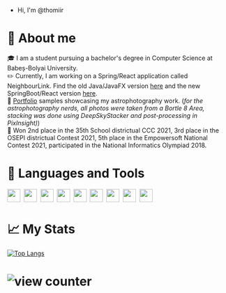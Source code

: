 - Hi, I'm @thomiir

#  🙋 About me
🎓 I am a student pursuing a bachelor's degree in Computer Science at Babeș-Bolyai University. 
<br>
✏️ Currently, I am working on a Spring/React application called NeighbourLink. Find the old Java/JavaFX version <a href="https://github.com/thomiir/NeighbourLink/tree/old-version">here</a> and the new SpringBoot/React version <a href="https://github.com/thomiir/NeighbourLink/tree/new-version">here</a>.
<br>
🔮 <a href=https://imgur.com/a/zAz6Wsx>Portfolio</a> samples showcasing my astrophotography work. (<i>for the astrophotography nerds, all photos were taken from a Bortle 8 Area, stacking was done using DeepSkyStacker and post-processing in PixInsight)</i>)
<br>
📕 Won 2nd place in the 35th School districtual CCC 2021, 3rd place in the OSEPI districtual Contest 2021, 5th place in the Empowersoft National Contest 2021, participated in the National Informatics Olympiad 2018.

#  📄 Languages and Tools
<div>
  <img height=30px width=30px src="https://cdn.jsdelivr.net/gh/devicons/devicon@latest/icons/c/c-original.svg" />&nbsp;
  <img height=30px width=30px src="https://cdn.jsdelivr.net/gh/devicons/devicon@latest/icons/cplusplus/cplusplus-original.svg" />&nbsp;
  <img height=30px width=30px src="https://cdn.jsdelivr.net/gh/devicons/devicon@latest/icons/csharp/csharp-original.svg" />&nbsp;
  <img height=30px width=30px src="https://cdn.jsdelivr.net/gh/devicons/devicon@latest/icons/java/java-original.svg" />&nbsp;
  <img height=30px width=30px src="https://cdn.jsdelivr.net/gh/devicons/devicon@latest/icons/python/python-original.svg" />&nbsp;
  <img height=30px width=30px src="https://cdn.jsdelivr.net/gh/devicons/devicon@latest/icons/postgresql/postgresql-original.svg" />&nbsp;
  <img height=30px width=30px src="https://cdn.jsdelivr.net/gh/devicons/devicon@latest/icons/git/git-original.svg" />&nbsp;
  <img height=30px width=30px src="https://astroimagery.com/wp-content/uploads/2023/08/DSS1.png.webp" />&nbsp;
  <img height=30px width=30px src="https://gitlab.com/uploads/-/system/project/avatar/10789748/icon_1024x1024.png" />&nbsp;
</div>     
          
          
          
          


#  📈 My Stats 
[![Top Langs](https://github-readme-stats.vercel.app/api/top-langs/?username=thomiir&theme=dark&hide_progress=true)](https://github.com/anuraghazra/github-readme-stats)
<h1><img src="https://komarev.com/ghpvc/?username=thomiir&style=flat-square&color=orange" alt="view counter"/></h1>
